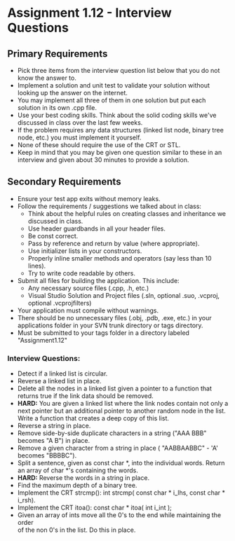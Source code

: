 # Assignment 1.12 - Interview Questions

## Primary Requirements

- Pick three items from the interview question list below that you do not know the answer to.
- Implement a solution and unit test to validate your solution without looking up the answer on the internet.
- You may implement all three of them in one solution but put each solution in its own .cpp file.
- Use your best coding skills. Think about the solid coding skills we've discussed in class over the last few weeks.
- If the problem requires any data structures (linked list node, binary tree node, etc.) you must implement it yourself.
- None of these should require the use of the CRT or STL.
- Keep in mind that you may be given one question similar to these in an interview and given about 30 minutes to provide a solution.

## Secondary Requirements

- Ensure your test app exits without memory leaks.
- Follow the requirements / suggestions we talked about in class:
  - Think about the helpful rules on creating classes and inheritance we discussed in class.
  - Use header guardbands in all your header files.
  - Be const correct.
  - Pass by reference and return by value (where appropriate).
  - Use initializer lists in your constructors.
  - Properly inline smaller methods and operators (say less than 10 lines).
  - Try to write code readable by others.
- Submit all files for building the application. This include:
  - Any necessary source files (.cpp, .h, etc.)
  - Visual Studio Solution and Project files (.sln, optional .suo, .vcproj, optional .vcprojfilters)
- Your application must compile without warnings.
- There should be no unnecessary files (.obj, .pdb, .exe, etc.) in your applications folder in your SVN trunk directory or tags directory.
- Must be submitted to your tags folder in a directory labeled "Assignment1.12"

### Interview Questions:

- Detect if a linked list is circular.
- Reverse a linked list in place.
- Delete all the nodes in a linked list given a pointer to a function that returns true if the link data should be removed.
- **HARD:** You are given a linked list where the link nodes contain not only a next pointer but an additional pointer to another random node in the list. Write a function that creates a deep copy of this list.
- Reverse a string in place.
- Remove side-by-side duplicate characters in a string ("AAA BBB" becomes "A B") in place.
- Remove a given character from a string in place ( "AABBAABBC" - 'A' becomes "BBBBC").
- Split a sentence, given as const char *, into the individual words. Return an array of char *'s containing the words.
- **HARD:** Reverse the words in a string in place.
- Find the maximum depth of a binary tree.
- Implement the CRT strcmp(): int strcmp( const char * i_lhs, const char * i_rsh).
- Implement the CRT itoa(): const char * itoa( int i_int );
- Given an array of ints move all the 0's to the end while maintaining the order  
    of the non 0's in the list. Do this in place.